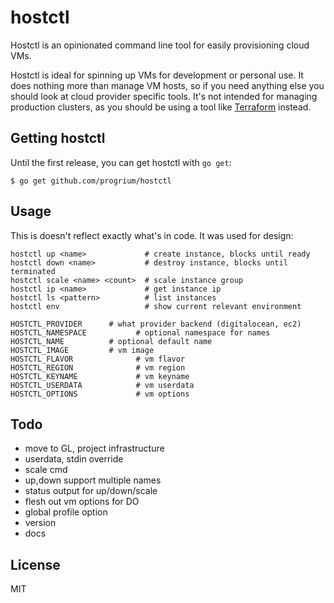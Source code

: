 # hostctl

Hostctl is an opinionated command line tool for easily provisioning cloud VMs.

Hostctl is ideal for spinning up VMs for development or personal use. It does
nothing more than manage VM hosts, so if you need anything else you should look
at cloud provider specific tools. It's not intended for managing production
clusters, as you should be using a tool like [Terraform](https://terraform.io/) instead.

## Getting hostctl

Until the first release, you can get hostctl with `go get`:

    $ go get github.com/progrium/hostctl

## Usage

This is doesn't reflect exactly what's in code. It was used for design:

```
hostctl up <name>             # create instance, blocks until ready
hostctl down <name>           # destroy instance, blocks until terminated
hostctl scale <name> <count>  # scale instance group
hostctl ip <name>             # get instance ip
hostctl ls <pattern>          # list instances
hostctl env                   # show current relevant environment

HOSTCTL_PROVIDER      # what provider backend (digitalocean, ec2)
HOSTCTL_NAMESPACE			# optional namespace for names
HOSTCTL_NAME          # optional default name
HOSTCTL_IMAGE         # vm image
HOSTCTL_FLAVOR				# vm flavor
HOSTCTL_REGION				# vm region
HOSTCTL_KEYNAME				# vm keyname
HOSTCTL_USERDATA			# vm userdata
HOSTCTL_OPTIONS				# vm options
```

## Todo

* move to GL, project infrastructure
* userdata, stdin override
* scale cmd
* up,down support multiple names
* status output for up/down/scale
* flesh out vm options for DO
* global profile option
* version
* docs

## License

MIT
